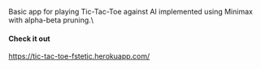 Basic app for playing Tic-Tac-Toe against AI implemented using Minimax with alpha-beta pruning.\
#### Check it out
https://tic-tac-toe-fstetic.herokuapp.com/
